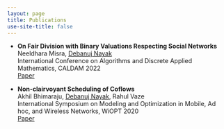 ```yaml
---
layout: page
title: Publications
use-site-title: false
---
```


- **On Fair Division with Binary Valuations Respecting Social Networks** <br>
Neeldhara Misra, <u>Debanuj Nayak</u> <br>
International Conference on Algorithms and Discrete Applied Mathematics, CALDAM 2022 <br>
<a href="https://arxiv.org/abs/2111.11528">Paper</a>

- **Non-clairvoyant Scheduling of Coflows** <br>
Akhil Bhimaraju, <u>Debanuj Nayak</u>, Rahul Vaze <br>
International Symposium on Modeling and Optimization in Mobile, Ad hoc, and Wireless Networks, WiOPT 2020 <br>
<a href="https://arxiv.org/abs/2004.05961">Paper</a>
